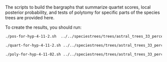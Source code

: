 The scripts to build the bargraphs that summarize quartet scores, local posterior probability, and tests of polytomy for specific parts of the species trees are provided here.

To create the results, you should run:

~~~bash
./pos-for-hyp-4-11-2.sh  ../../speciestrees/trees/astral_trees_33_percent-faa/estimated_species_tree.tree ../../genetrees/best.33.faa.tre astral-faa-33

./quart-for-hyp-4-11-2.sh ../../speciestrees/trees/astral_trees_33_percent-faa/estimated_species_tree.tree ../../genetrees/best.33.faa.tre astral-faa-33

./poly-for-hyp-4-11-02.sh ../../speciestrees/trees/astral_trees_33_percent-faa/estimated_species_tree.tree ../../genetrees/best.33.faa.tre astral-faa-33
~~~



